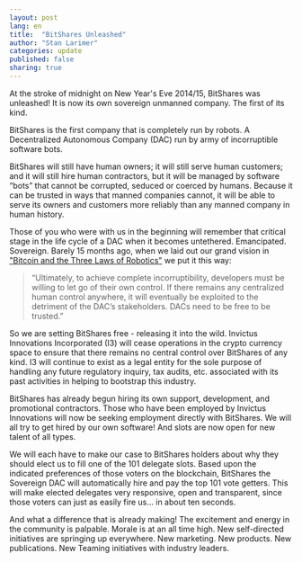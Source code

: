```yaml
---
layout: post
lang: en
title:  "BitShares Unleashed"
author: "Stan Larimer"
categories: update
published: false
sharing: true
---
```


At the stroke of midnight on New Year's Eve 2014/15, BitShares was unleashed! It is now its own sovereign unmanned company. The first of its kind. 

BitShares is the first company that is completely run by robots.  A Decentralized Autonomous Company (DAC) run by army of incorruptible software bots.

BitShares will still have human owners; it will still serve human customers; and it will still hire human contractors, but it will be managed by software “bots” that cannot be corrupted, seduced or coerced by humans. Because it can be trusted in ways that manned companies cannot, it will be able to serve its owners and customers more reliably than any manned company in human history. 

Those of you who were with us in the beginning will remember that critical stage in the life cycle of a DAC when it becomes untethered. Emancipated. Sovereign.  Barely 15 months ago, when we laid out our grand vision in ["Bitcoin and the Three Laws of Robotics"](http://letstalkbitcoin.com/bitcoin-and-the-three-laws-of-robotics/) we put it this way:

 > “Ultimately, to achieve complete incorruptibility, developers must be willing to let go of their own control.  If there remains any centralized human control anywhere, it will eventually be exploited to the detriment of the DAC’s stakeholders.  DACs need to be free to be trusted.”

So we are setting BitShares free - releasing it into the wild. Invictus Innovations Incorporated (I3) will cease operations in the crypto currency space to ensure that there remains no central control over BitShares of any kind. I3 will continue to exist as a legal entity for the sole purpose of handling any future regulatory inquiry, tax audits, etc. associated with its past activities in helping to bootstrap this industry.

BitShares has already begun hiring its own support, development, and promotional contractors. Those who have been employed by Invictus Innovations will now be seeking employment directly with BitShares.   We will all try to get hired by our own software!  And slots are now open for new talent of all types.

We will each have to make our case to BitShares holders about why they should elect us to fill one of the 101 delegate slots.   Based upon the indicated preferences of those voters on the blockchain, BitShares the Sovereign DAC will automatically hire and pay the top 101 vote getters.  This will make elected delegates very responsive, open and transparent, since those voters can just as easily fire us… in about ten seconds.  

And what a difference that is already making!  The excitement and energy in the community is palpable.  Morale is at an all time high. New self-directed initiatives are springing up everywhere.  New marketing.  New products.  New publications.  New Teaming initiatives with industry leaders.  
